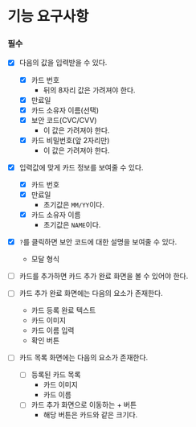 # 기능 요구사항

### 필수

- [x] 다음의 값을 입력받을 수 있다.

  - [x] 카드 번호
    - 뒤의 8자리 값은 가려져야 한다.
  - [x] 만료일
  - [x] 카드 소유자 이름(선택)
  - [x] 보안 코드(CVC/CVV)
    - 이 값은 가려져야 한다.
  - [x] 카드 비밀번호(앞 2자리만)
    - 이 값은 가려져야 한다.

- [x] 입력값에 맞게 카드 정보를 보여줄 수 있다.

  - [x] 카드 번호
  - [x] 만료일
    - 초기값은 `MM/YY`이다.
  - [x] 카드 소유자 이름
    - 초기값은 `NAME`이다.

- [x] `?`를 클릭하면 보안 코드에 대한 설명을 보여줄 수 있다.

  - 모달 형식

- [ ] 카드를 추가하면 카드 추가 완료 화면을 볼 수 있어야 한다.

- [ ] 카드 추가 완료 화면에는 다음의 요소가 존재한다.

  - 카드 등록 완료 텍스트
  - 카드 이미지
  - 카드 이름 입력
  - 확인 버튼

- [ ] 카드 목록 화면에는 다음의 요소가 존재한다.
  - [ ] 등록된 카드 목록
    - 카드 이미지
    - 카드 이름
  - [ ] 카드 추가 화면으로 이동하는 + 버튼
    - 해당 버튼은 카드와 같은 크기다.
